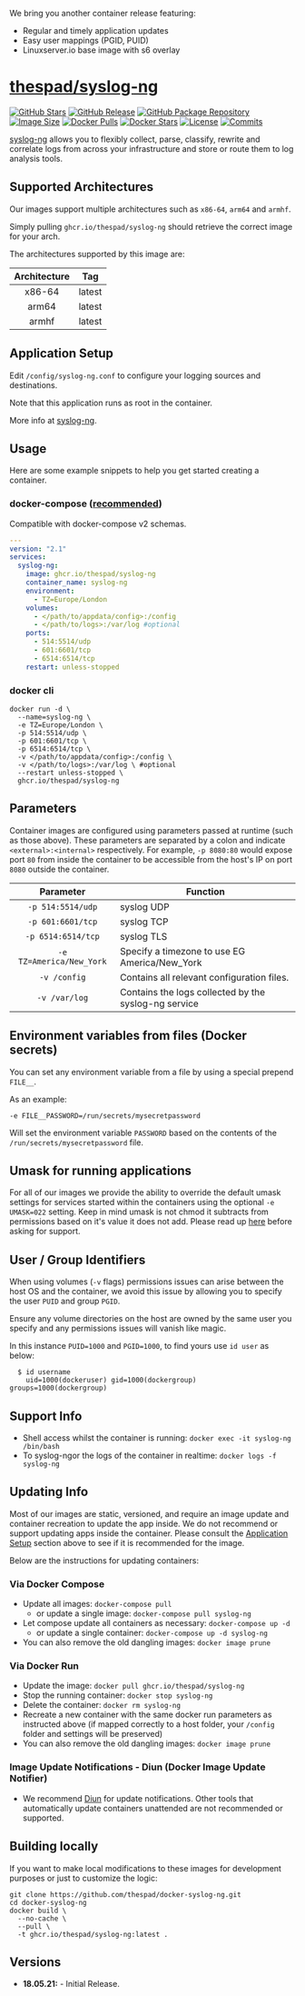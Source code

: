 We bring you another container release featuring:

* Regular and timely application updates
* Easy user mappings (PGID, PUID)
* Linuxserver.io base image with s6 overlay

# [thespad/syslog-ng](https://github.com/thespad/docker-syslog-ng)

[![GitHub Stars](https://img.shields.io/github/stars/thespad/docker-syslog-ng.svg?color=94398d&labelColor=555555&logoColor=ffffff&style=for-the-badge&logo=github)](https://github.com/thespad/docker-syslog-ng)
[![GitHub Release](https://img.shields.io/github/release/thespad/docker-syslog-ng.svg?color=94398d&labelColor=555555&logoColor=ffffff&style=for-the-badge&logo=github)](https://github.com/thespad/docker-syslog-ng/releases)
[![GitHub Package Repository](https://img.shields.io/static/v1.svg?color=94398d&labelColor=555555&logoColor=ffffff&style=for-the-badge&label=thespad&message=GitHub%20Package&logo=github)](https://github.com/thespad/docker-syslog-ng/packages)
[![Image Size](https://img.shields.io/docker/image-size/thespad/syslog-ng/latest?color=94398d&labelColor=555555&logoColor=ffffff&style=for-the-badge&label=Size)](#)
[![Docker Pulls](https://img.shields.io/docker/pulls/thespad/syslog-ng.svg?color=94398d&labelColor=555555&logoColor=ffffff&style=for-the-badge&label=pulls&logo=docker)](https://hub.docker.com/r/thespad/syslog-ng)
[![Docker Stars](https://img.shields.io/docker/stars/thespad/syslog-ng.svg?color=94398d&labelColor=555555&logoColor=ffffff&style=for-the-badge&label=stars&logo=docker)](https://hub.docker.com/r/thespad/syslog-ng)
[![License](https://img.shields.io/github/license/thespad/docker-syslog-ng?color=94398d&logo=Github&logoColor=ffffff&style=for-the-badge)](#)
[![Commits](https://img.shields.io/github/commits-since/thespad/docker-syslog-ng/latest?color=94398d&include_prereleases&logo=github&style=for-the-badge)](#)

[syslog-ng](https://www.syslog-ng.com/) allows you to flexibly collect, parse, classify, rewrite and correlate logs from across your infrastructure and store or route them to log analysis tools.

## Supported Architectures

Our images support multiple architectures such as `x86-64`, `arm64` and `armhf`.

Simply pulling `ghcr.io/thespad/syslog-ng` should retrieve the correct image for your arch.

The architectures supported by this image are:

| Architecture | Tag |
| :----: | --- |
| x86-64 | latest |
| arm64 | latest |
| armhf | latest |

## Application Setup

Edit `/config/syslog-ng.conf` to configure your logging sources and destinations.

Note that this application runs as root in the container.

More info at [syslog-ng](https://www.syslog-ng.com/technical-documents/list/syslog-ng-open-source-edition).

## Usage

Here are some example snippets to help you get started creating a container.

### docker-compose ([recommended](https://docs.linuxserver.io/general/docker-compose))

Compatible with docker-compose v2 schemas.

```yaml
---
version: "2.1"
services:
  syslog-ng:
    image: ghcr.io/thespad/syslog-ng
    container_name: syslog-ng
    environment:
      - TZ=Europe/London
    volumes:
      - </path/to/appdata/config>:/config
      - </path/to/logs>:/var/log #optional
    ports:
      - 514:5514/udp
      - 601:6601/tcp
      - 6514:6514/tcp
    restart: unless-stopped
```

### docker cli

```shell
docker run -d \
  --name=syslog-ng \
  -e TZ=Europe/London \
  -p 514:5514/udp \
  -p 601:6601/tcp \
  -p 6514:6514/tcp \
  -v </path/to/appdata/config>:/config \
  -v </path/to/logs>:/var/log \ #optional
  --restart unless-stopped \
  ghcr.io/thespad/syslog-ng
```

## Parameters

Container images are configured using parameters passed at runtime (such as those above). These parameters are separated by a colon and indicate `<external>:<internal>` respectively. For example, `-p 8080:80` would expose port `80` from inside the container to be accessible from the host's IP on port `8080` outside the container.

| Parameter | Function |
| :----: | --- |
| `-p 514:5514/udp` | syslog UDP |
| `-p 601:6601/tcp` | syslog TCP |
| `-p 6514:6514/tcp` | syslog TLS |
| `-e TZ=America/New_York` | Specify a timezone to use EG America/New_York |
| `-v /config` | Contains all relevant configuration files. |
| `-v /var/log` | Contains the logs collected by the syslog-ng service |

## Environment variables from files (Docker secrets)

You can set any environment variable from a file by using a special prepend `FILE__`.

As an example:

```shell
-e FILE__PASSWORD=/run/secrets/mysecretpassword
```

Will set the environment variable `PASSWORD` based on the contents of the `/run/secrets/mysecretpassword` file.

## Umask for running applications

For all of our images we provide the ability to override the default umask settings for services started within the containers using the optional `-e UMASK=022` setting.
Keep in mind umask is not chmod it subtracts from permissions based on it's value it does not add. Please read up [here](https://en.wikipedia.org/wiki/Umask) before asking for support.

## User / Group Identifiers

When using volumes (`-v` flags) permissions issues can arise between the host OS and the container, we avoid this issue by allowing you to specify the user `PUID` and group `PGID`.

Ensure any volume directories on the host are owned by the same user you specify and any permissions issues will vanish like magic.

In this instance `PUID=1000` and `PGID=1000`, to find yours use `id user` as below:

```shell
  $ id username
    uid=1000(dockeruser) gid=1000(dockergroup) groups=1000(dockergroup)
```

## Support Info

* Shell access whilst the container is running: `docker exec -it syslog-ng /bin/bash`
* To syslog-ngor the logs of the container in realtime: `docker logs -f syslog-ng`

## Updating Info

Most of our images are static, versioned, and require an image update and container recreation to update the app inside. We do not recommend or support updating apps inside the container. Please consult the [Application Setup](#application-setup) section above to see if it is recommended for the image.

Below are the instructions for updating containers:

### Via Docker Compose

* Update all images: `docker-compose pull`
  * or update a single image: `docker-compose pull syslog-ng`
* Let compose update all containers as necessary: `docker-compose up -d`
  * or update a single container: `docker-compose up -d syslog-ng`
* You can also remove the old dangling images: `docker image prune`

### Via Docker Run

* Update the image: `docker pull ghcr.io/thespad/syslog-ng`
* Stop the running container: `docker stop syslog-ng`
* Delete the container: `docker rm syslog-ng`
* Recreate a new container with the same docker run parameters as instructed above (if mapped correctly to a host folder, your `/config` folder and settings will be preserved)
* You can also remove the old dangling images: `docker image prune`

### Image Update Notifications - Diun (Docker Image Update Notifier)

* We recommend [Diun](https://crazymax.dev/diun/) for update notifications. Other tools that automatically update containers unattended are not recommended or supported.

## Building locally

If you want to make local modifications to these images for development purposes or just to customize the logic:

```shell
git clone https://github.com/thespad/docker-syslog-ng.git
cd docker-syslog-ng
docker build \
  --no-cache \
  --pull \
  -t ghcr.io/thespad/syslog-ng:latest .
```

## Versions

* **18.05.21:** - Initial Release.
